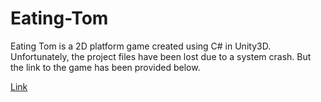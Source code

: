 # Eating-Tom
Eating Tom is a 2D platform game created using C# in Unity3D. 
Unfortunately, the project files have been lost due to a system crash. But the link to the game has been provided below.

[Link](https://play.unity.com/mg/other/webgl-builds-162585)
